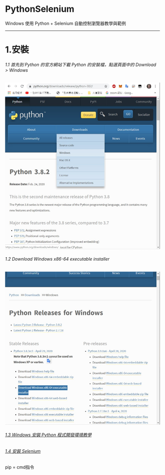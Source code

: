 # PythonSelenium

Windows 使用 Python + Selenium 自動控制瀏覽器教學與範例

---

# 1.安裝

###### 1.1 首先到 Python 的官方網站下載 Python 的安裝檔，點選頁面中的 Download > Windows
<a href="https://www.python.org/downloads/windows/">
<img src="https://raw.githubusercontent.com/mokaki/PythonSelenium/master/img/001.jpg"></a>
<br>

###### 1.2 Download Windows x86-64 executable installer
<img src="https://raw.githubusercontent.com/mokaki/PythonSelenium/master/img/002.jpg">
<br>


###### [1.3 Windows 安裝 Python 程式開發環境教學](https://officeguide.cc/windows-python-development-environment-installation-tutorial-2019/)


###### [1.4 安裝 Selenium](https://officeguide.cc/windows-python-selenium-automation-scripts-tutorial-examples/amp/)

pip = cmd指令





